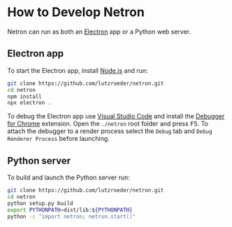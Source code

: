 # How to Develop Netron

Netron can run as both an [Electron](https://electronjs.org) app or a Python web server.

## Electron app

To start the Electron app, install [Node.js](https://nodejs.org) and run: 

```bash
git clone https://github.com/lutzroeder/netron.git
cd netron
npm install
npx electron .
```

To debug the Electron app use [Visual Studio Code](https://code.visualstudio.com) and install the [Debugger for Chrome](https://marketplace.visualstudio.com/items?itemName=msjsdiag.debugger-for-chrome) extension. Open the `./netron` root folder and press <kbd>F5</kbd>. To attach the debugger to a render process select the `Debug` tab and `Debug Renderer Process` before launching.

## Python server

To build and launch the Python server run:

```bash
git clone https://github.com/lutzroeder/netron.git
cd netron
python setup.py build
export PYTHONPATH=dist/lib:${PYTHONPATH}
python -c "import netron; netron.start()"
```

